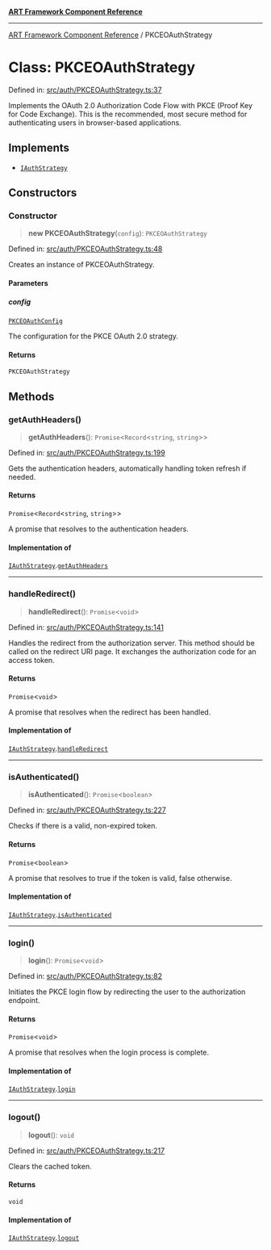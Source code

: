 [**ART Framework Component Reference**](../README.md)

***

[ART Framework Component Reference](../README.md) / PKCEOAuthStrategy

# Class: PKCEOAuthStrategy

Defined in: [src/auth/PKCEOAuthStrategy.ts:37](https://github.com/hashangit/ART/blob/1e49ae91e230443ba790ac800658233963b3d60c/src/auth/PKCEOAuthStrategy.ts#L37)

Implements the OAuth 2.0 Authorization Code Flow with PKCE (Proof Key for Code Exchange).
This is the recommended, most secure method for authenticating users in browser-based applications.

## Implements

- [`IAuthStrategy`](../interfaces/IAuthStrategy.md)

## Constructors

### Constructor

> **new PKCEOAuthStrategy**(`config`): `PKCEOAuthStrategy`

Defined in: [src/auth/PKCEOAuthStrategy.ts:48](https://github.com/hashangit/ART/blob/1e49ae91e230443ba790ac800658233963b3d60c/src/auth/PKCEOAuthStrategy.ts#L48)

Creates an instance of PKCEOAuthStrategy.

#### Parameters

##### config

[`PKCEOAuthConfig`](../interfaces/PKCEOAuthConfig.md)

The configuration for the PKCE OAuth 2.0 strategy.

#### Returns

`PKCEOAuthStrategy`

## Methods

### getAuthHeaders()

> **getAuthHeaders**(): `Promise`\<`Record`\<`string`, `string`\>\>

Defined in: [src/auth/PKCEOAuthStrategy.ts:199](https://github.com/hashangit/ART/blob/1e49ae91e230443ba790ac800658233963b3d60c/src/auth/PKCEOAuthStrategy.ts#L199)

Gets the authentication headers, automatically handling token refresh if needed.

#### Returns

`Promise`\<`Record`\<`string`, `string`\>\>

A promise that resolves to the authentication headers.

#### Implementation of

[`IAuthStrategy`](../interfaces/IAuthStrategy.md).[`getAuthHeaders`](../interfaces/IAuthStrategy.md#getauthheaders)

***

### handleRedirect()

> **handleRedirect**(): `Promise`\<`void`\>

Defined in: [src/auth/PKCEOAuthStrategy.ts:141](https://github.com/hashangit/ART/blob/1e49ae91e230443ba790ac800658233963b3d60c/src/auth/PKCEOAuthStrategy.ts#L141)

Handles the redirect from the authorization server.
This method should be called on the redirect URI page.
It exchanges the authorization code for an access token.

#### Returns

`Promise`\<`void`\>

A promise that resolves when the redirect has been handled.

#### Implementation of

[`IAuthStrategy`](../interfaces/IAuthStrategy.md).[`handleRedirect`](../interfaces/IAuthStrategy.md#handleredirect)

***

### isAuthenticated()

> **isAuthenticated**(): `Promise`\<`boolean`\>

Defined in: [src/auth/PKCEOAuthStrategy.ts:227](https://github.com/hashangit/ART/blob/1e49ae91e230443ba790ac800658233963b3d60c/src/auth/PKCEOAuthStrategy.ts#L227)

Checks if there is a valid, non-expired token.

#### Returns

`Promise`\<`boolean`\>

A promise that resolves to true if the token is valid, false otherwise.

#### Implementation of

[`IAuthStrategy`](../interfaces/IAuthStrategy.md).[`isAuthenticated`](../interfaces/IAuthStrategy.md#isauthenticated)

***

### login()

> **login**(): `Promise`\<`void`\>

Defined in: [src/auth/PKCEOAuthStrategy.ts:82](https://github.com/hashangit/ART/blob/1e49ae91e230443ba790ac800658233963b3d60c/src/auth/PKCEOAuthStrategy.ts#L82)

Initiates the PKCE login flow by redirecting the user to the authorization endpoint.

#### Returns

`Promise`\<`void`\>

A promise that resolves when the login process is complete.

#### Implementation of

[`IAuthStrategy`](../interfaces/IAuthStrategy.md).[`login`](../interfaces/IAuthStrategy.md#login)

***

### logout()

> **logout**(): `void`

Defined in: [src/auth/PKCEOAuthStrategy.ts:217](https://github.com/hashangit/ART/blob/1e49ae91e230443ba790ac800658233963b3d60c/src/auth/PKCEOAuthStrategy.ts#L217)

Clears the cached token.

#### Returns

`void`

#### Implementation of

[`IAuthStrategy`](../interfaces/IAuthStrategy.md).[`logout`](../interfaces/IAuthStrategy.md#logout)
